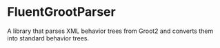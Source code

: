 # FluentGrootParser
A library that parses XML behavior trees from Groot2 and converts them into standard behavior trees.
